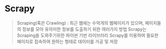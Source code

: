# Scrapy
> Scraping(혹은 Crawling) : 최근 웹에는 수억개의 웹페이지가 있으며, 페이지들의 정보를 모아 유의미한 정보를 도출하기 위한 여러가지 방법
> Scrapy는 Scraping을 도와주기위한 파이썬 기반 라이브러리
> Scrapy를 이용하여 필요한 페이지로 접속하여 원하는 형태로 데이터를 가공 및 저장
